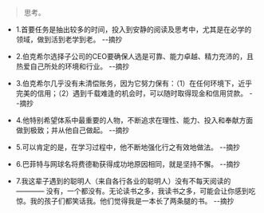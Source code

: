 >思考。

- 1.首要任务是抽出较多的时间，投入到安静的阅读及思考中，尤其是在必学的领域，做到活到老学到老。 --摘抄

- 2.伯克希尔选择子公司的CEO要确保人选是可靠、能力卓越、精力充沛的，且热爱自己所处的环境和行业。 --摘抄

- 3.伯克希尔几乎没有未清偿账务，因为它努力保有：（1）在任何环境下，近乎完美的信用；（2）遇到千载难逢的机会时，可以随时取得现金和信用贷款。 --摘抄

- 4.他特别希望体系中最重要的人物，不断追求在理性、能力、投入和奉献方面做到极致；并从他自己做起。 --摘抄

- 5.可以肯定的是，在学习过程中，他不断地强化行之有效地做法。 --摘抄

- 6.巴菲特与网球名将费德勒获得成功地原因相同，就是坚持不懈。 --摘抄

- 7.我这辈子遇到的聪明人（来自各行各业的聪明人）没有不每天阅读的 ———— 没有，一个都没有。无论读书之多，我读书之多，可能会让你感到吃惊。我的孩子们都笑话我。他们觉得我是一本长了两条腿的书。 --摘抄
